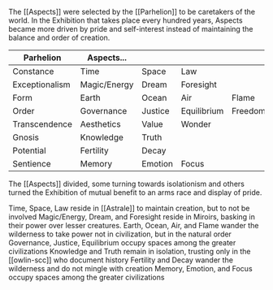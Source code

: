 The [[Aspects]]  were selected by the [[Parhelion]] to be caretakers of the world. In the Exhibition that takes place every hundred years, Aspects became more driven by pride and self-interest instead of maintaining the balance and order of creation.

| Parhelion      | Aspects...   |         |             |         |
| -------------- | ------------ | ------- | ----------- | ------- |
| Constance      | Time         | Space   | Law         |         |
| Exceptionalism | Magic/Energy | Dream   | Foresight   |         |
| Form           | Earth        | Ocean   | Air         | Flame   |
| Order          | Governance   | Justice | Equilibrium | Freedom |
| Transcendence  | Aesthetics   | Value   | Wonder      |         |
| Gnosis         | Knowledge    | Truth   |             |         |
| Potential      | Fertility    | Decay   |             |         |
| Sentience      | Memory       | Emotion | Focus            |         |

The [[Aspects]] divided, some turning towards isolationism and others turned the Exhibition of mutual benefit to an arms race and display of pride.

Time, Space, Law reside in [[Astrale]] to maintain creation, but to not be involved
Magic/Energy, Dream, and Foresight reside in Miroirs, basking in their power over lesser creatures.
Earth, Ocean, Air, and Flame wander the wilderness to take power not in civilization, but in the natural order
Governance, Justice, Equilibrium occupy spaces among the greater civilizations
Knowledge and Truth remain in isolation, trusting only in the [[owlin-scc]] who document history
Fertility and Decay wander the wilderness and do not mingle with creation
Memory, Emotion, and Focus occupy spaces among the greater civilizations